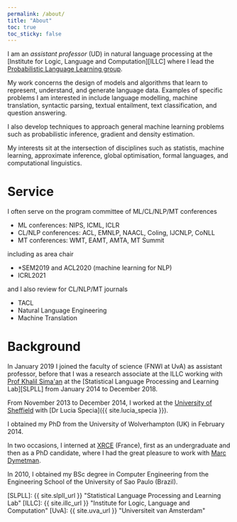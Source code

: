 ```yaml
---
permalink: /about/
title: "About"
toc: true
toc_sticky: false
---
```


I am an *assistant professor* (UD) in natural language processing at the [Institute for Logic, Language and Computation][ILLC] where I lead the [Probabilistic Language Learning group](https://probabll.github.io). 

My work concerns the design of models and algorithms that learn to represent, understand, and generate language data. Examples of specific problems I am interested in include language modelling, machine translation, syntactic parsing, textual entailment, text classification, and question answering. 

I also develop techniques to approach general machine learning problems such as probabilistic inference, gradient and density estimation. 

My interests sit at the intersection of disciplines such as statistis, machine learning, approximate inference, global optimisation, formal languages, and computational linguistics.

# Service

I often serve on the program committee of ML/CL/NLP/MT conferences

* ML conferences: NIPS, ICML, ICLR
* CL/NLP conferences: ACL, EMNLP, NAACL, Coling, IJCNLP, CoNLL
* MT conferences: WMT, EAMT, AMTA, MT Summit

including as area chair

* \*SEM2019 and ACL2020 (machine learning for NLP) 
* ICRL2021 

and I also review for CL/NLP/MT journals

* TACL
* Natural Language Engineering
* Machine Translation


# Background


In January 2019 I joined the faculty of science (FNWI at UvA) as assistant professor, before that I was a research associate at the ILLC working
 with [Prof Khalil Sima'an](https://staff.fnwi.uva.nl/k.simaan/index.html) at the [Statistical Language Processing and Learning Lab][SLPLL] from January 2014 to December 2018.

From November 2013 to December 2014, I worked at the [University of Sheffield](http://www.sheffield.ac.uk/dcs) with [Dr Lucia Specia]({{ site.lucia_specia }}). 

I obtained my PhD from the University of Wolverhampton (UK) in February 2014.

In two occasions, I interned at [XRCE](http://www.xrce.xerox.com) (France), first as an undergraduate and then as a PhD candidate, where I had the great pleasure to work with [Marc Dymetman](http://www.xrce.xerox.com/About-XRCE/People/Marc-Dymetman).

In 2010, I obtained my BSc degree in Computer Engineering from the Engineering School of the University of Sao Paulo (Brazil).

[SLPLL]: {{ site.slpll_url }} "Statistical Language Processing and Learning Lab"
[ILLC]: {{ site.illc_url }} "Institute for Logic, Language and Computation"
[UvA]: {{ site.uva_url }} "Universiteit van Amsterdam"
